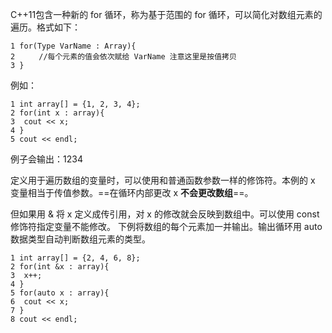 C++11包含一种新的 for 循环，称为基于范围的 for 循环，可以简化对数组元素的遍历。格式如下：


```
1 for(Type VarName : Array){
2  　　//每个元素的值会依次赋给 VarName 注意这里是按值拷贝
3 }
```

例如：


```
1 int array[] = {1, 2, 3, 4};
2 for(int x : array){
3  cout << x;
4 }
5 cout << endl;
```

例子会输出：1234

定义用于遍历数组的变量时，可以使用和普通函数参数一样的修饰符。本例的 x 变量相当于传值参数。==在循环内部更改 x **不会更改数组**==。

但如果用 & 将 x 定义成传引用，对 x 的修改就会反映到数组中。可以使用 const 修饰符指定变量不能修改。
下例将数组的每个元素加一并输出。输出循环用 auto 数据类型自动判断数组元素的类型。



```
1 int array[] = {2, 4, 6, 8};
2 for(int &x : array){
3  x++;
4 }
5 for(auto x : array){
6  cout << x;
7 }
8 cout << endl;
```

